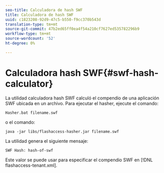 ```yaml
---
seo-title: Calculadora de hash SWF
title: Calculadora de hash SWF
uuid: c1823208-92d9-47c5-b550-f9cc370b543d
translation-type: tm+mt
source-git-commit: 47b2ed65ff0ea4f54a210cf7627ed535782296b9
workflow-type: tm+mt
source-wordcount: '52'
ht-degree: 0%

---
```



# Calculadora hash SWF{#swf-hash-calculator}

La utilidad calculadora hash SWF calculó el compendio de una aplicación SWF ubicada en un archivo. Para ejecutar el hasher, ejecute el comando:

```
Hasher.bat filename.swf
```

o el comando:

```
java -jar libs/flashaccess-hasher.jar filename.swf
```

La utilidad genera el siguiente mensaje:

```
SWF Hash: hash-of-swf
```

Este valor se puede usar para especificar el compendio SWF en [!DNL flashaccess-tenant.xml].
